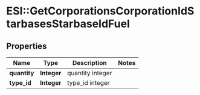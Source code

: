# ESI::GetCorporationsCorporationIdStarbasesStarbaseIdFuel

## Properties
Name | Type | Description | Notes
------------ | ------------- | ------------- | -------------
**quantity** | **Integer** | quantity integer | 
**type_id** | **Integer** | type_id integer | 

